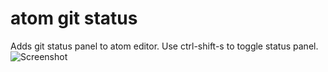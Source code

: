 # atom git status

Adds git status panel to atom editor. Use ctrl-shift-s to toggle status panel.
![Screenshot](https://github.com/igorzoriy/atom-git-status/blob/master/screenshot.png?raw=true)
